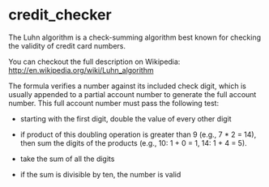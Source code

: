 # credit_checker

The Luhn algorithm is a check-summing algorithm best known for checking the validity of credit card numbers.

You can checkout the full description on Wikipedia: http://en.wikipedia.org/wiki/Luhn_algorithm

The formula verifies a number against its included check digit, which is usually appended to a partial account number to generate the full account number. This full account number must pass the following test:

- starting with the first digit, double the value of every other digit

- if product of this doubling operation is greater than 9 (e.g., 7 * 2 = 14), then sum the digits of the products (e.g., 10: 1 + 0 = 1, 14: 1 + 4 = 5).

- take the sum of all the digits

- if the sum is divisible by ten, the number is valid
